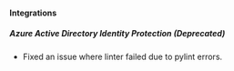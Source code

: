 
#### Integrations
##### Azure Active Directory Identity Protection  (Deprecated)
- Fixed an issue where linter failed due to pylint errors.

